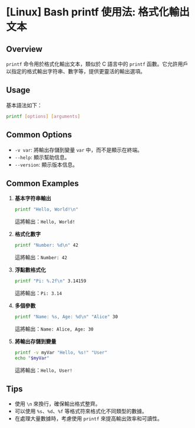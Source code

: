 # [Linux] Bash printf 使用法: 格式化輸出文本

## Overview
`printf` 命令用於格式化輸出文本，類似於 C 語言中的 `printf` 函數。它允許用戶以指定的格式輸出字符串、數字等，提供更靈活的輸出選項。

## Usage
基本語法如下：
```bash
printf [options] [arguments]
```

## Common Options
- `-v var`: 將輸出存儲到變量 `var` 中，而不是顯示在終端。
- `--help`: 顯示幫助信息。
- `--version`: 顯示版本信息。

## Common Examples
1. **基本字符串輸出**
   ```bash
   printf "Hello, World!\n"
   ```
   這將輸出：`Hello, World!`

2. **格式化數字**
   ```bash
   printf "Number: %d\n" 42
   ```
   這將輸出：`Number: 42`

3. **浮點數格式化**
   ```bash
   printf "Pi: %.2f\n" 3.14159
   ```
   這將輸出：`Pi: 3.14`

4. **多個參數**
   ```bash
   printf "Name: %s, Age: %d\n" "Alice" 30
   ```
   這將輸出：`Name: Alice, Age: 30`

5. **將輸出存儲到變量**
   ```bash
   printf -v myVar "Hello, %s!" "User"
   echo "$myVar"
   ```
   這將輸出：`Hello, User!`

## Tips
- 使用 `\n` 來換行，確保輸出格式整齊。
- 可以使用 `%s`、`%d`、`%f` 等格式符來格式化不同類型的數據。
- 在處理大量數據時，考慮使用 `printf` 來提高輸出效率和可讀性。